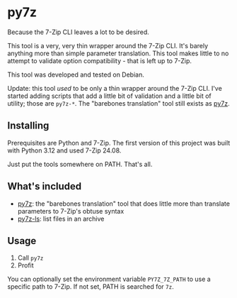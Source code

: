 # py7z

Because the 7-Zip CLI leaves a lot to be desired.

This tool is a very, very thin wrapper around the 7-Zip CLI. It's barely anything more than simple parameter translation.
This tool makes little to no attempt to validate option compatibility - that is left up to 7-Zip.

This tool was developed and tested on Debian.

Update: this tool *used* to be only a thin wrapper around the 7-Zip CLI. I've started adding scripts that add a little bit of validation and a little bit of utility; those are `py7z-*`. The "barebones translation" tool still exists as [py7z](py7z.py).

## Installing

Prerequisites are Python and 7-Zip. The first version of this project was built with Python 3.12 and used 7-Zip 24.08.

Just put the tools somewhere on PATH. That's all.

## What's included

- [py7z](py7z.py): the "barebones translation" tool that does little more than translate parameters to 7-Zip's obtuse syntax
- [py7z-ls](py7z_ls.py): list files in an archive

## Usage

1. Call `py7z`
2. Profit

You can optionally set the environment variable `PY7Z_7Z_PATH` to use a specific path to 7-Zip. If not set, PATH is searched for `7z`.
